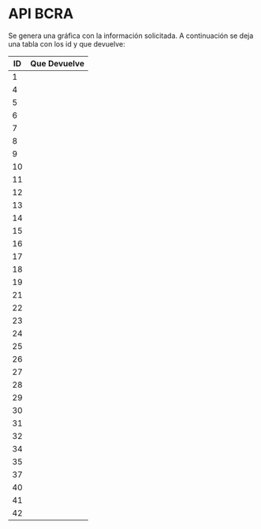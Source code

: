 # API BCRA

Se genera una gráfica con la información solicitada. A continuación se deja una tabla con los id y que devuelve:

|  ID | Que Devuelve  |
|---|---:|
|1| |Reservas Internacionales del BCRA (en millones de dólares - cifras provisorias sujetas a cambio de valuación)|
|4| |Tipo de Cambio Minorista ($ por USD) Comunicación B 9791 - Promedio vendedor|
|5| |Tipo de Cambio Mayorista ($ por USD) Comunicación A 3500 - Referencia|
|6| |Tasa de Política Monetaria (en % n.a.)|
|7| |BADLAR en pesos de bancos privados (en % n.a.)|
|8| |TM20 en pesos de bancos privados (en % n.a.)|
|9| |Tasas de interés de las operaciones de pase activas para el BCRA, a 1 día de plazo (en % n.a.)|
|10| |Tasas de interés de las operaciones de pase pasivas para el BCRA, a 1 día de plazo (en % n.a.)|
|11| |Tasas de interés por préstamos entre entidades financiera privadas (BAIBAR) (en % n.a.)|
|12| |Tasas de interés por depósitos a 30 días de plazo en entidades financieras (en % n.a.)|
|13| |Tasa de interés de préstamos por adelantos en cuenta corriente|
|14| |Tasa de interés de préstamos personales|
|15| |Base monetaria - Total (en millones de pesos)|
|16| |Circulación monetaria (en millones de pesos)|
|17| |Billetes y monedas en poder del público (en millones de pesos)|
|18| |Efectivo en entidades financieras (en millones de pesos)|
|19| |Depósitos de los bancos en cta. cte. en pesos en el BCRA (en millones de pesos)|
|21| |Depósitos en efectivo en las entidades financieras - Total (en millones de pesos)|
|22| |En cuentas corrientes (neto de utilización FUCO) (en millones de pesos)|
|23| |En Caja de ahorros (en millones de pesos)|
|24| |A plazo (incluye inversiones y excluye CEDROS) (en millones de pesos)|
|25| |M2 privado, promedio móvil de 30 días, variación interanual (en %)|
|26| |Préstamos de las entidades financieras al sector privado (en millones de pesos)|
|27| |Inflación mensual (variación en %)|
|28| |Inflación interanual (variación en % i.a.)|
|29| |Inflación esperada - REM próximos 12 meses - MEDIANA (variación en % i.a)|
|30| |CER (Base 2.2.2002=1)|
|31| |Unidad de Valor Adquisitivo (UVA) (en pesos -con dos decimales-, base 31.3.2016=14.05)|
|32| |Unidad de Vivienda (UVI) (en pesos -con dos decimales-, base 31.3.2016=14.05)|
|34| |Tasa de Política Monetaria (en % e.a.)|
|35| |BADLAR en pesos de bancos privados (en % e.a.)|
|37| |Inflación esperada - REM Diciembre 2024 MEDIANA (variación en % i.a)|
|40| |Índice para Contratos de Locación (ICL-Ley 27.551, con dos decimales, base 30.6.20=1)|
|41| |Tasas de interés de las operaciones de pase pasivas para el BCRA, a 1 día de plazo (en % e.a.)|
|42| |Pases pasivos para el BCRA - Saldos (en millones de pesos)|
